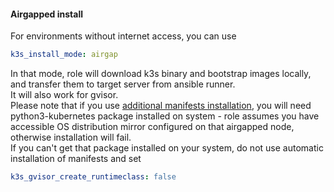 #### Airgapped install
For environments without internet access, you can use
```yaml
k3s_install_mode: airgap
```
In that mode, role will download k3s binary and bootstrap images locally, and transfer them to target server from ansible runner.  
It will also work for gvisor.  
Please note that if you use [additional manifests installation](#adding-custom-kubernetes-manifests), you will need python3-kubernetes package installed on system - role assumes you have accessible OS distribution mirror configured on that airgapped node, otherwise installation will fail.  
If you can't get that package installed on your system, do not use automatic installation of manifests and set
```yaml
k3s_gvisor_create_runtimeclass: false
```
